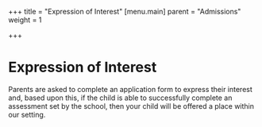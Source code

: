 +++
title = "Expression of Interest"
[menu.main]
parent = "Admissions"
weight = 1

+++
# Expression of Interest

Parents are asked to complete an application form to express their interest and, based upon this, if the child is able to successfully complete an assessment set by the school, then your child will be offered a place within our setting.